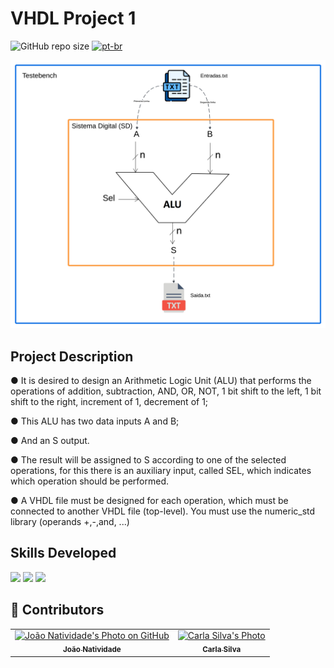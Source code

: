 # VHDL Project 1

![GitHub repo size](https://img.shields.io/github/repo-size/joaosnet/vhdl-project-1?style=for-the-badge)
[![pt-br](https://img.shields.io/badge/lang-pt--br-green.svg)](https://github.com/joaosnet/vhdl-project-1/blob/master/README.pt-br.md)

<img src="https://github.com/joaosnet/vhdl-project-1/blob/main/images/1.png"/>

## Project Description

● It is desired to design an Arithmetic Logic Unit (ALU) that performs the operations of addition, subtraction, AND, OR, NOT, 1 bit shift to the left, 1 bit shift to the right, increment of 1, decrement of 1;

● This ALU has two data inputs A and B;

● And an S output.

● The result will be assigned to S according to one of the selected operations, for this there is an auxiliary input, called SEL, which indicates which operation should be performed.

● A VHDL file must be designed for each operation, which must be connected to another VHDL file (top-level). You must use the numeric_std library (operands +,-,and, ...)

## Skills Developed

<img src="https://img.shields.io/badge/VHDL-00599C?style=for-the-badge&logo=vhdl&logoColor=white"/> <img src="https://img.shields.io/badge/ModelSim-00599C?style=for-the-badge&logo=ModelSim&logoColor=white"/> <img src="https://img.shields.io/badge/Quartus-00599C?style=for-the-badge&logo=Quartus&logoColor=white"/>


## 🤝 Contributors

<table>
    <tr>
        <td align="center">
            <a href="https://www.instagram.com/jaonativi/" title="Project Manager Backend Developer">
                <img src="https://avatars.githubusercontent.com/u/87316339?v=4" width="100px;" alt="João Natividade's Photo on GitHub"/><br>
                <sub>
                    <b>João Natividade</b>
                </sub>
            </a>
        </td>
                <td align="center">
            <a href="https://www.instagram.com/c.j_silva/" title="UX Designer Backend Developer">
                <img src="https://avatars.githubusercontent.com/u/143609183?v=4" width="100px;" alt="Carla Silva's Photo"/><br>
                <sub>
                    <b>Carla Silva</b>
                </sub>
            </a>
        </td>
    </tr>
</table>

